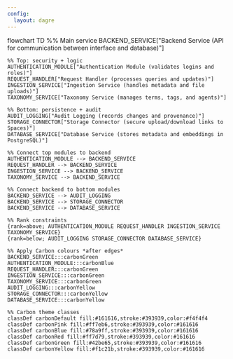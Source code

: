 ```yaml
---
config:
  layout: dagre
---
```

flowchart TD
    %% Main service
    BACKEND_SERVICE["Backend Service (API for communication between interface and database)"]

    %% Top: security + logic
    AUTHENTICATION_MODULE["Authentication Module (validates logins and roles)"]
    REQUEST_HANDLER["Request Handler (processes queries and updates)"]
    INGESTION_SERVICE["Ingestion Service (handles metadata and file uploads)"]
    TAXONOMY_SERVICE["Taxonomy Service (manages terms, tags, and agents)"]

    %% Bottom: persistence + audit
    AUDIT_LOGGING["Audit Logging (records changes and provenance)"]
    STORAGE_CONNECTOR["Storage Connector (secure upload/download links to Spaces)"]
    DATABASE_SERVICE["Database Service (stores metadata and embeddings in PostgreSQL)"]

    %% Connect top modules to backend
    AUTHENTICATION_MODULE --> BACKEND_SERVICE
    REQUEST_HANDLER --> BACKEND_SERVICE
    INGESTION_SERVICE --> BACKEND_SERVICE
    TAXONOMY_SERVICE --> BACKEND_SERVICE

    %% Connect backend to bottom modules
    BACKEND_SERVICE --> AUDIT_LOGGING
    BACKEND_SERVICE --> STORAGE_CONNECTOR
    BACKEND_SERVICE --> DATABASE_SERVICE

    %% Rank constraints
    {rank=above; AUTHENTICATION_MODULE REQUEST_HANDLER INGESTION_SERVICE TAXONOMY_SERVICE}
    {rank=below; AUDIT_LOGGING STORAGE_CONNECTOR DATABASE_SERVICE}

    %% Apply Carbon colours *after edges*
    BACKEND_SERVICE:::carbonGreen
    AUTHENTICATION_MODULE:::carbonBlue
    REQUEST_HANDLER:::carbonGreen
    INGESTION_SERVICE:::carbonGreen
    TAXONOMY_SERVICE:::carbonGreen
    AUDIT_LOGGING:::carbonYellow
    STORAGE_CONNECTOR:::carbonYellow
    DATABASE_SERVICE:::carbonYellow

    %% Carbon theme classes
    classDef carbonDefault fill:#161616,stroke:#393939,color:#f4f4f4
    classDef carbonPink fill:#ff7eb6,stroke:#393939,color:#161616
    classDef carbonBlue fill:#78a9ff,stroke:#393939,color:#161616
    classDef carbonRed fill:#ff7d79,stroke:#393939,color:#161616
    classDef carbonGreen fill:#42be65,stroke:#393939,color:#161616
    classDef carbonYellow fill:#f1c21b,stroke:#393939,color:#161616